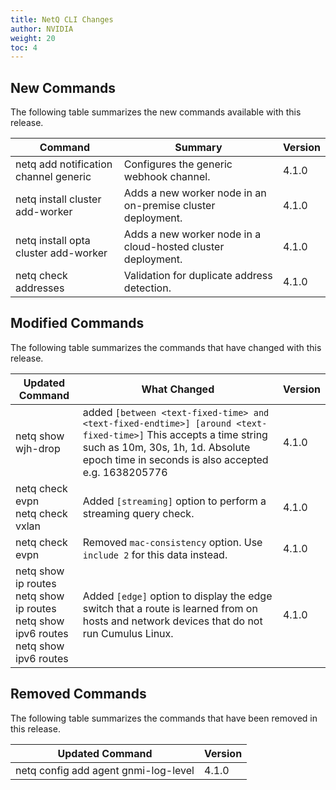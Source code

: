 ```yaml
---
title: NetQ CLI Changes
author: NVIDIA
weight: 20
toc: 4
---
```


## New Commands

The following table summarizes the new commands available with this release.

| Command | Summary | Version |
| ------- | ------- | ------- |
| netq add notification channel generic | Configures the generic webhook channel. | 4.1.0 |
| netq install cluster add-worker | Adds a new worker node in an on-premise cluster deployment. | 4.1.0 |
| netq install opta cluster add-worker | Adds a new worker node in a cloud-hosted cluster deployment. | 4.1.0 |
| netq check addresses | Validation for duplicate address detection. | 4.1.0 |

## Modified Commands

The following table summarizes the commands that have changed with this release.
<!-- vale off -->
| Updated Command | What Changed | Version |
| --------------- | ------------ | ------- |
| netq show wjh-drop | added `[between <text-fixed-time> and <text-fixed-endtime>] [around <text-fixed-time>]` This accepts a time string such as 10m, 30s, 1h, 1d. Absolute epoch time in seconds is also accepted e.g. 1638205776 | 4.1.0 |
| netq check evpn<br/>netq check vxlan | Added `[streaming]` option to perform a streaming query check. | 4.1.0 |
| netq check evpn | Removed `mac-consistency` option. Use `include 2` for this data instead. | 4.1.0 |
| netq <hostname> show ip routes <br/> netq show ip routes <br/> netq <hostname> show ipv6 routes <br/> netq show ipv6 routes | Added `[edge]` option to display the edge switch that a route is learned from on hosts and network devices that do not run Cumulus Linux. | 4.1.0 |
<!-- vale on -->
## Removed Commands

<!-- vale off -->
The following table summarizes the commands that have been removed in this release.
<!-- vale on -->

| Updated Command | Version |
| --------------- | ------- |
| netq config add agent gnmi-log-level | 4.1.0 |

